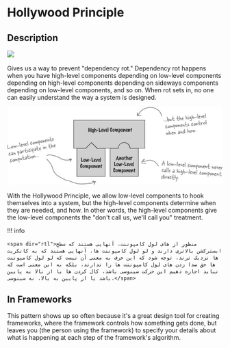 # Hollywood Principle

## Description

<img src="image2.jpg" style="width:4.19184in" />

Gives us a way to prevent "dependency rot." Dependency rot happens when you have high-level components depending on low-level components depending on high-level components depending on sideways components depending on low-level components, and so on.
When rot sets in, no one can easily understand the way a system is designed.

![](hollywood_principle/image1.jpg)

With the Hollywood Principle, we allow low-level components to hook themselves into a system, but the high-level components determine when they are needed, and how.
In other words, the high-level components give the low-level components the "don't call us, we'll call you" treatment.

!!! info

    <span dir="rtl">منظور از های لول کامپوننت، آنهایی هستند که سطح ابسترکشن بالاتری دارند و لو لول کامپوننت ها، آنهایی هستند که به کانکریت ها نزدیک ترند، توجه شود که این حرف به معنی آن نیست که لو لول کامپوننت ها حق صدا زدن های لول کامپوننت ها را ندارند، بلکه به این معنی است که نباید اجازه دهیم این حرکت سینوسی باشد، کال کردن ها یا از بالا به پایین باشد یا از پایین به بالا، نه سینوسی.</span>

## In Frameworks

This pattern shows up so often because it's a great design tool for creating frameworks, where the framework controls how something gets done, but leaves you (the person using the framework) to specify your details about what is happening at each step of the framework's algorithm.
